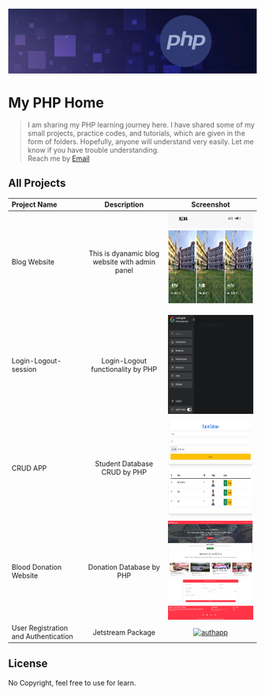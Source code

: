 <p align="center"><a href="#" target="_blank" rel="noopener noreferrer"><img src="./php_banner.jpg?raw=true" alt="re-frame logo"></a></p>

# My PHP Home

> I am sharing my PHP learning journey here. I have shared some of my small projects, practice codes, and tutorials, which are given in the form of folders. Hopefully, anyone will understand very easily. Let me know if you have trouble understanding. <br>
> Reach me by [Email](mahibur.business@gmail.com)

## All Projects

| Project Name |  Description  |  Screenshot  |
| :---         |     :---:     |  :---: |
| Blog Website | This is dyanamic blog website with admin panel | <a href="https://github.com/mahibur01/php-blog"> <img src="https://github.com/mahibur01/php-blog/blob/master/blog_1.jpg?raw=true" alt="phpBlog"  width="400" height="200"></a>|
| Login-Logout-session | Login-Logout functionality by PHP | <a href="https://github.com/mahibur01/login-logout-session"> <img src="https://github.com/mahibur01/Login-Logout-session/blob/master/login_logout.jpg?raw=true" alt="phpLoging"  width="400" height="200"></a>|
| CRUD APP | Student Database CRUD by PHP | <a href="https://github.com/mahibur01/PHP_CRUDAPP"> <img src="https://github.com/mahibur01/PHP_CRUDAPP/blob/master/crud_app.jpg?raw=true" alt="phpcrud"  width="400" height="200"></a>|
| Blood Donation Website | Donation Database by PHP | <a href="https://github.com/mahibur01/blood-donation-website"> <img src="https://github.com/mahibur01/blood-donation-website/raw/main/blood_donation.png" alt="phpcrud"  width="400" height="200"></a>|
| User Registration and Authentication | Jetstream Package | <a href="https://github.com/mahibur01/laravel-authentication-jetstream"> <img src="#" alt="authapp"  width="400" height="200"></a>|

## License
No Copyright, feel free to use for learn. 


